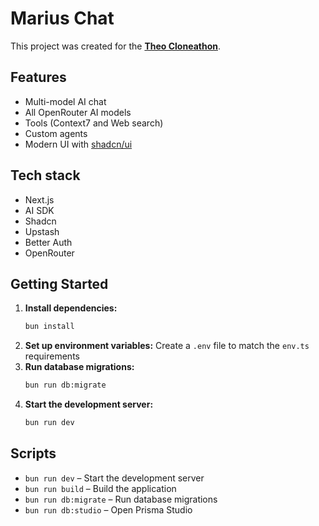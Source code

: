 # Marius Chat

This project was created for the [**Theo Cloneathon**](https://cloneathon.t3.chat/).

## Features
- Multi-model AI chat
- All OpenRouter AI models
- Tools (Context7 and Web search)
- Custom agents
- Modern UI with [shadcn/ui](https://ui.shadcn.com/)

## Tech stack
- Next.js
- AI SDK
- Shadcn
- Upstash
- Better Auth
- OpenRouter

## Getting Started

1. **Install dependencies:**
   ```bash
   bun install
   ```
2. **Set up environment variables:**
   Create a `.env` file to match the `env.ts` requirements
3. **Run database migrations:**
   ```bash
   bun run db:migrate
   ```
4. **Start the development server:**
   ```bash
   bun run dev
   ```

## Scripts
- `bun run dev` – Start the development server
- `bun run build` – Build the application
- `bun run db:migrate` – Run database migrations
- `bun run db:studio` – Open Prisma Studio